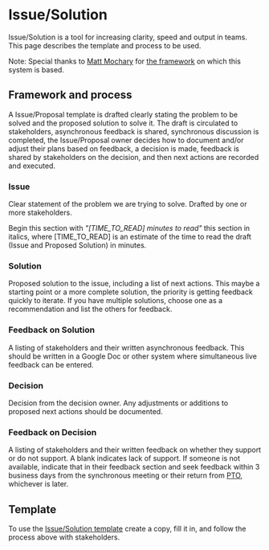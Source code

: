 # Issue/Solution

Issue/Solution is a tool for increasing clarity, speed and output in teams. This page describes the template and process to be used. 

Note: Special thanks to [Matt Mochary](https://www.linkedin.com/in/matt-mochary-34bb4/) for [the framework](https://www.amazon.com/Great-CEO-Within-Tactical-Building/dp/0578599287/ref=sr_1_1?crid=21SSTD6J8FZJP&keywords=ceo+within&qid=1580063482&sprefix=ceo+within%2Caps%2C193&sr=8-1) on which this system is based. 

## Framework and process 

A Issue/Proposal template is drafted clearly stating the problem to be solved and the proposed solution to solve it. The draft is circulated to stakeholders, asynchronous feedback is shared, synchronous discussion is completed, the Issue/Proposal owner decides how to document and/or adjust their plans based on feedback, a decision is made, feedback is shared by stakeholders on the decision, and then next actions are recorded and executed. 

### **Issue** 

Clear statement of the problem we are trying to solve. Drafted by one or more stakeholders.  

Begin this section with _"\[TIME\_TO\_READ\] minutes to read"_ this section in italics, where \[TIME\_TO\_READ\] is an estimate of the time to read the draft \(Issue and Proposed Solution\) in minutes.

### **Solution** 

Proposed solution to the issue, including a list of next actions. This maybe a starting point or a more complete solution, the priority is getting feedback quickly to iterate. If you have multiple solutions, choose one as a recommendation and list the others for feedback. 

### **Feedback** **on Solution** 

A listing of stakeholders and their written asynchronous feedback. This should be written in a Google Doc or other system where simultaneous live feedback can be entered. 

### **Decision**

Decision from the decision owner. Any adjustments or additions to proposed next actions should be documented. 

### **Feedback on Decision** 

A listing of stakeholders and their written feedback on whether they support or do not support. A blank indicates lack of support. If someone is not available, indicate that in their feedback section and seek feedback within 3 business days from the synchronous meeting or their return from [PTO](../../company/about-mattermost/list-of-terms.md#pto), whichever is later. 

## Template

To use the [Issue/Solution template](https://docs.google.com/document/d/1XDgumIgT525mH40dj24K3q_muIzJOVzHY5uVeg5OUkQ/edit) create a copy, fill it in, and follow the process above with stakeholders. 







